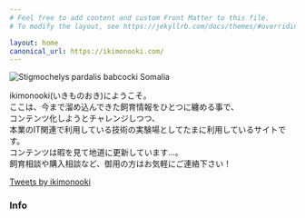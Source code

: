 ```yaml
---
# Feel free to add content and custom Front Matter to this file.
# To modify the layout, see https://jekyllrb.com/docs/themes/#overriding-theme-defaults

layout: home
canonical_url: https://ikimonooki.com/
---
```


![Stigmochelys pardalis babcocki Somalia]({{site.baseurl}}/assets/img/top.jpeg)

ikimonooki(いきものおき)にようこそ。  
ここは、今まで溜め込んできた飼育情報をひとつに纏める事で、  
コンテンツ化しようとチャレンジしつつ、  
本業のIT関連で利用している技術の実験場としてたまに利用しているサイトです。  
コンテンツは暇を見て地道に更新しています…。  
飼育相談や購入相談など、御用の方はお気軽にご連絡下さい！

<script async src="https://platform.twitter.com/widgets.js" charset="utf-8"></script>
<a class="twitter-timeline" data-width="100%" data-height="500" href="https://twitter.com/ikimonooki?ref_src=twsrc%5Etfw">Tweets by ikimonooki</a>

### Info